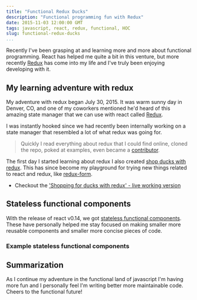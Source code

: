 ```yaml
---
title: "Functional Redux Ducks"
description: "Functional programming fun with Redux"
date: 2015-11-03 12:00:00 GMT
tags: javascript, react, redux, functional, HOC
slug: functional-redux-ducks
...
```


Recently I've been grasping at and learning more and more about functional programming. React has helped me quite a bit in this venture, but more recently [Redux](https://github.com/rackt/redux) has come into my life and I've truly been enjoying developing with it.

## My learning adventure with redux

My adventure with redux began July 30, 2015. It was warm sunny day in Denver, CO, and one of my coworkers mentioned he'd heard of this amazing state manager that we can use with react called [Redux](https://github.com/rackt/redux).

I was instantly hooked since we had recently been internally working on a state manager that resembled a lot of what redux was going for.

>Quickly I read everything about redux that I could find online, cloned the repo, poked at examples, even became a [contributor](https://github.com/rackt/redux/commit/9db0c57a83661a240effc3db7a32130b129f21ce).

The first day I started learning about redux I also created [shop ducks with redux](https://github.com/hartzis/react-with-redux-shop-ducks). This has since become my playground for trying new things related to react and redux, like [redux-form](https://github.com/erikras/redux-form).

* Checkout the ['Shopping for ducks with redux' - live working version](http://hartzis.github.io/react-with-redux-shop-ducks/)

## Stateless functional components

With the release of react v0.14, we got [stateless functional components](http://facebook.github.io/react/blog/2015/10/07/react-v0.14.html#stateless-functional-components). These have personally helped me stay focused on making smaller more reusable components and smaller more concise pieces of code.

### Example stateless functional components
<script src="https://gist.github.com/hartzis/469416bd0ac506896e9c.js"></script>

## Summarization

As I continue my adventure in the functional land of javascript I'm having more fun and I personally feel I'm writing better more maintainable code. Cheers to the functional future!
